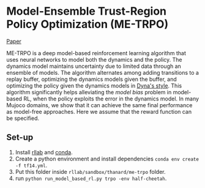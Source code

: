 # Model-Ensemble Trust-Region Policy Optimization (ME-TRPO)
[Paper](https://arxiv.org/abs/1802.10592)

ME-TRPO is a deep model-based reinforcement learning algorithm that uses neural networks to model both the dynamics and the policy. The dynamics model maintains uncertainty due to limited data through an ensemble of models. The algorithm alternates among adding transitions to a replay buffer, optimizing the dynamics models given the buffer, and optimizing the policy given the dynamics models in [Dyna's style](https://dl.acm.org/citation.cfm?id=122377). This algorithm significantly helps alleviating the *model bias* problem in model-based RL, when the policy exploits the error in the dynamics model. In many Mujoco domains, we show that it can achieve the same final performance as model-free approaches. Here we assume that the reward function can be specified.

## Set-up
1) Install [rllab](https://github.com/rll/rllab) and [conda](https://conda.io/docs/user-guide/install/index.html).
2) Create a python environment and install dependencies `conda env create -f tf14.yml`.
3) Put this folder inside `rllab/sandbox/thanard/me-trpo` folder.
4) run `python run_model_based_rl.py trpo -env half-cheetah`.
